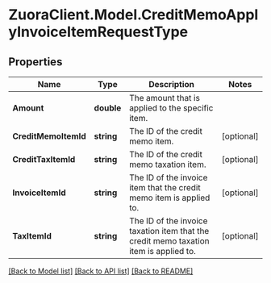 # ZuoraClient.Model.CreditMemoApplyInvoiceItemRequestType

## Properties

Name | Type | Description | Notes
------------ | ------------- | ------------- | -------------
**Amount** | **double** | The amount that is applied to the specific item.   | 
**CreditMemoItemId** | **string** | The ID of the credit memo item.  | [optional] 
**CreditTaxItemId** | **string** | The ID of the credit memo taxation item.  | [optional] 
**InvoiceItemId** | **string** | The ID of the invoice item that the credit memo item is applied to.  | [optional] 
**TaxItemId** | **string** | The ID of the invoice taxation item that the credit memo taxation item is applied to.  | [optional] 

[[Back to Model list]](../README.md#documentation-for-models) [[Back to API list]](../README.md#documentation-for-api-endpoints) [[Back to README]](../README.md)

